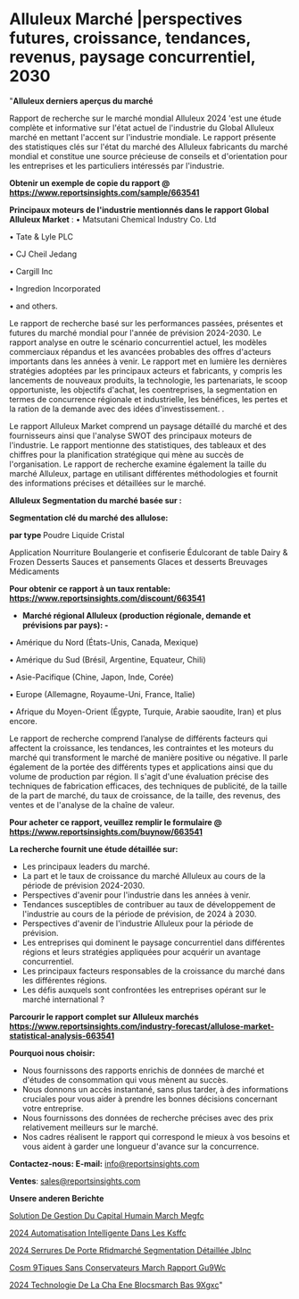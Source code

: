 # Alluleux Marché |perspectives futures, croissance, tendances, revenus, paysage concurrentiel, 2030

"<strong>Alluleux derniers aperçus du marché</strong>

Rapport de recherche sur le marché mondial Alluleux 2024 'est une étude complète et informative sur l'état actuel de l'industrie du Global Alluleux marché en mettant l'accent sur l'industrie mondiale. Le rapport présente des statistiques clés sur l'état du marché des Alluleux fabricants du marché mondial et constitue une source précieuse de conseils et d'orientation pour les entreprises et les particuliers intéressés par l'industrie.

<strong>Obtenir un exemple de copie du rapport @ <a href=https://www.reportsinsights.com/sample/663541>https://www.reportsinsights.com/sample/663541</a></strong>

<strong>Principaux moteurs de l'industrie mentionnés dans le rapport Global Alluleux Market</strong> :
• Matsutani Chemical Industry Co. Ltd

• Tate & Lyle PLC

• CJ Cheil Jedang

• Cargill Inc

• Ingredion Incorporated

• and others.

Le rapport de recherche basé sur les performances passées, présentes et futures du marché mondial pour l'année de prévision 2024-2030. Le rapport analyse en outre le scénario concurrentiel actuel, les modèles commerciaux répandus et les avancées probables des offres d'acteurs importants dans les années à venir. Le rapport met en lumière les dernières stratégies adoptées par les principaux acteurs et fabricants, y compris les lancements de nouveaux produits, la technologie, les partenariats, le scoop opportuniste, les objectifs d'achat, les coentreprises, la segmentation en termes de concurrence régionale et industrielle, les bénéfices, les pertes et la ration de la demande avec des idées d'investissement. .

Le rapport Alluleux Market comprend un paysage détaillé du marché et des fournisseurs ainsi que l'analyse SWOT des principaux moteurs de l'industrie. Le rapport mentionne des statistiques, des tableaux et des chiffres pour la planification stratégique qui mène au succès de l'organisation. Le rapport de recherche examine également la taille du marché Alluleux, partage en utilisant différentes méthodologies et fournit des informations précises et détaillées sur le marché.

<strong>Alluleux Segmentation du marché basée sur :</strong>

<strong> Segmentation clé du marché des allulose: </strong>

<strong> par type </strong>
Poudre
Liquide
Cristal

Application
Nourriture
Boulangerie et confiserie
Édulcorant de table
Dairy & Frozen Desserts
Sauces et pansements
Glaces et desserts
Breuvages
Médicaments

<strong>Pour obtenir ce rapport à un taux rentable: <a href=https://www.reportsinsights.com/discount/663541>https://www.reportsinsights.com/discount/663541</a></strong>
<ul>
  <li><strong>Marché régional Alluleux (production régionale, demande et prévisions par pays): -</strong></li>
</ul>
• Amérique du Nord (États-Unis, Canada, Mexique)

• Amérique du Sud (Brésil, Argentine, Equateur, Chili)

• Asie-Pacifique (Chine, Japon, Inde, Corée)

• Europe (Allemagne, Royaume-Uni, France, Italie)

• Afrique du Moyen-Orient (Égypte, Turquie, Arabie saoudite, Iran) et plus encore.

Le rapport de recherche comprend l’analyse de différents facteurs qui affectent la croissance, les tendances, les contraintes et les moteurs du marché qui transforment le marché de manière positive ou négative. Il parle également de la portée des différents types et applications ainsi que du volume de production par région. Il s'agit d'une évaluation précise des techniques de fabrication efficaces, des techniques de publicité, de la taille de la part de marché, du taux de croissance, de la taille, des revenus, des ventes et de l'analyse de la chaîne de valeur.

<strong>Pour acheter ce rapport, veuillez remplir le formulaire @   <a href=https://www.reportsinsights.com/buynow/663541>https://www.reportsinsights.com/buynow/663541</a></strong>

<strong>La recherche fournit une étude détaillée sur:</strong>
<ul>
  <li>Les principaux leaders du marché.</li>
  <li>La part et le taux de croissance du marché Alluleux au cours de la période de prévision 2024-2030.</li>
  <li>Perspectives d'avenir pour l'industrie dans les années à venir.</li>
  <li>Tendances susceptibles de contribuer au taux de développement de l'industrie au cours de la période de prévision, de 2024 à 2030.</li>
  <li>Perspectives d'avenir de l'industrie Alluleux pour la période de prévision.</li>
  <li>Les entreprises qui dominent le paysage concurrentiel dans différentes régions et leurs stratégies appliquées pour acquérir un avantage concurrentiel.</li>
  <li>Les principaux facteurs responsables de la croissance du marché dans les différentes régions.</li>
  <li>Les défis auxquels sont confrontées les entreprises opérant sur le marché international ?</li>
</ul>

<strong>Parcourir le rapport complet sur Alluleux marchés <a href=https://www.reportsinsights.com/industry-forecast/allulose-market-statistical-analysis-663541>https://www.reportsinsights.com/industry-forecast/allulose-market-statistical-analysis-663541</a></strong>

<strong>Pourquoi nous choisir:</strong>
<ul>
  <li>Nous fournissons des rapports enrichis de données de marché et d'études de consommation qui vous mènent au succès.</li>
  <li>Nous donnons un accès instantané, sans plus tarder, à des informations cruciales pour vous aider à prendre les bonnes décisions concernant votre entreprise.</li>
  <li>Nous fournissons des données de recherche précises avec des prix relativement meilleurs sur le marché.</li>
  <li>Nos cadres réalisent le rapport qui correspond le mieux à vos besoins et vous aident à garder une longueur d'avance sur la concurrence.</li>
</ul>
<strong>Contactez-nous:
</strong><strong>E-mail:</strong> <a href=mailto:info@reportsinsights.com>info@reportsinsights.com</a>

<strong>Ventes</strong>: <a href=mailto:sales@reportsinsights.com>sales@reportsinsights.com</a>

<strong>Unsere anderen Berichte</strong>

<a href=https://www.linkedin.com/pulse/solution-de-gestion-du-capital-humain-march%C3%A9-megfc/>Solution De Gestion Du Capital Humain March Megfc</a>

<a href=https://www.linkedin.com/pulse/2024-automatisation-intelligente-dans-les-ksffc/>2024 Automatisation Intelligente Dans Les Ksffc</a>

<a href=https://www.linkedin.com/pulse/2024-serrures-de-porte-rfidmarché-segmentation-détaillée-jblnc/>2024 Serrures De Porte Rfidmarché Segmentation Détaillée Jblnc</a>

<a href=https://www.linkedin.com/pulse/cosm%C3%A9tiques-sans-conservateurs-march%C3%A9-rapport-gu9wc/>Cosm 9Tiques Sans Conservateurs March Rapport Gu9Wc</a>

<a href=https://www.linkedin.com/pulse/2024-technologie-de-la-cha%C3%AEne-blocsmarch%C3%A9-bas%C3%A9-9xgxc/>2024 Technologie De La Cha Ene Blocsmarch Bas 9Xgxc</a>"
